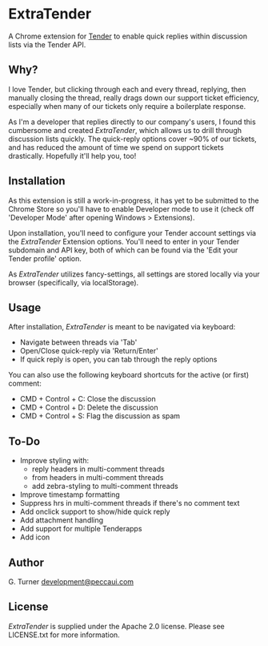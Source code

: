 ExtraTender
================================

A Chrome extension for [Tender](http://tenderapp.com) to enable quick replies within discussion lists via the Tender API.

Why?
----

I love Tender, but clicking through each and every thread, replying, then manually closing the thread, really drags down our support ticket efficiency, especially when many of our tickets only require a boilerplate response. 

As I'm a developer that replies directly to our company's users, I found this cumbersome and created *ExtraTender*, which allows us to drill through discussion lists quickly. The quick-reply options cover ~90% of our tickets, and has reduced the amount of time we spend on support tickets drastically. Hopefully it'll help you, too!


Installation
------------

As this extension is still a work-in-progress, it has yet to be submitted to the Chrome Store so you'll have to enable Developer mode to use it (check off 'Developer Mode' after opening Windows > Extensions).

Upon installation, you'll need to configure your Tender account settings via the *ExtraTender* Extension options. You'll need to enter in your Tender subdomain and API key, both of which can be found via the 'Edit your Tender profile' option.

As *ExtraTender* utilizes fancy-settings, all settings are stored locally via your browser (specifically, via localStorage). 

Usage
-----

After installation, *ExtraTender* is meant to be navigated via keyboard:

- Navigate between threads via 'Tab'
- Open/Close quick-reply via 'Return/Enter'
- If quick reply is open, you can tab through the reply options

You can also use the following keyboard shortcuts for the active (or first) comment:

- CMD + Control + C: Close the discussion
- CMD + Control + D: Delete the discussion
- CMD + Control + S: Flag the discussion as spam

To-Do
-----

- Improve styling with:
	- reply headers in multi-comment threads
	- from headers in multi-comment threads
	- add zebra-styling to multi-comment threads
- Improve timestamp formatting
- Suppress hrs in multi-comment threads if there's no comment text
- Add onclick support to show/hide quick reply
- Add attachment handling
- Add support for multiple Tenderapps
- Add icon

Author
------
G. Turner
development@peccaui.com

License
-------

*ExtraTender* is supplied under the Apache 2.0 license. Please see LICENSE.txt for more information.
